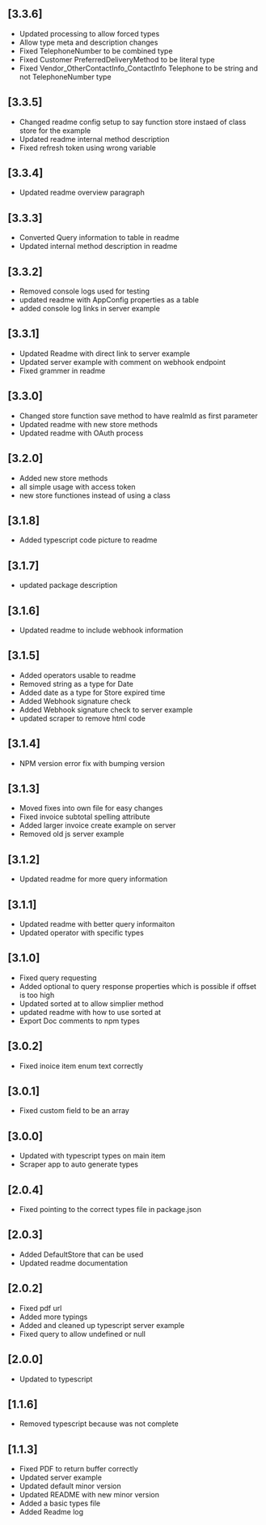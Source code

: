 ## [3.3.6]

- Updated processing to allow forced types
- Allow type meta and description changes
- Fixed TelephoneNumber to be combined type
- Fixed Customer PreferredDeliveryMethod to be literal type
- Fixed Vendor_OtherContactInfo_ContactInfo Telephone to be string and not TelephoneNumber type

## [3.3.5]

- Changed readme config setup to say function store instaed of class store for the example
- Updated readme internal method description
- Fixed refresh token using wrong variable

## [3.3.4]

- Updated readme overview paragraph

## [3.3.3]

- Converted Query information to table in readme
- Updated internal method description in readme

## [3.3.2]

- Removed console logs used for testing
- updated readme with AppConfig properties as a table
- added console log links in server example

## [3.3.1]

- Updated Readme with direct link to server example
- Updated server example with comment on webhook endpoint
- Fixed grammer in readme

## [3.3.0]

- Changed store function save method to have realmId as first parameter
- Updated readme with new store methods
- Updated readme with OAuth process

## [3.2.0]

- Added new store methods
- all simple usage with access token
- new store functiones instead of using a class

## [3.1.8]

- Added typescript code picture to readme

## [3.1.7]

- updated package description

## [3.1.6]

- Updated readme to include webhook information

## [3.1.5]

- Added operators usable to readme
- Removed string as a type for Date
- Added date as a type for Store expired time
- Added Webhook signature check
- Added Webhook signature check to server example
- updated scraper to remove html code

## [3.1.4]

- NPM version error fix with bumping version

## [3.1.3]

- Moved fixes into own file for easy changes
- Fixed invoice subtotal spelling attribute
- Added larger invoice create example on server
- Removed old js server example

## [3.1.2]

- Updated readme for more query information

## [3.1.1]

- Updated readme with better query informaiton
- Updated operator with specific types

## [3.1.0]

- Fixed query requesting
- Added optional to query response properties which is possible if offset is too high
- Updated sorted at to allow simplier method
- updated readme with how to use sorted at
- Export Doc comments to npm types

## [3.0.2]

- Fixed inoice item enum text correctly

## [3.0.1]

- Fixed custom field to be an array

## [3.0.0]

- Updated with typescript types on main item
- Scraper app to auto generate types

## [2.0.4]

- Fixed pointing to the correct types file in package.json

## [2.0.3]

- Added DefaultStore that can be used
- Updated readme documentation

## [2.0.2]

- Fixed pdf url
- Added more typings
- Added and cleaned up typescript server example
- Fixed query to allow undefined or null

## [2.0.0]

- Updated to typescript

## [1.1.6]

- Removed typescript because was not complete

## [1.1.3]

- Fixed PDF to return buffer correctly
- Updated server example
- Updated default minor version
- Updated README with new minor version
- Added a basic types file
- Added Readme log
